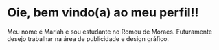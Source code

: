 # Oie, bem vindo(a) ao meu perfil!!
Meu nome é Mariah e sou estudante no Romeu de Moraes.
Futuramente desejo trabalhar na área de publicidade e design gráfico.
